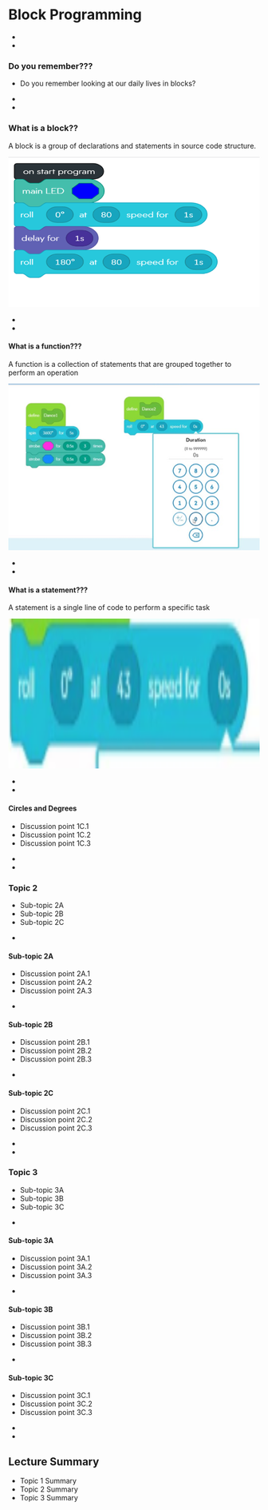 # Block Programming





-
-

### Do you remember???
* Do you remember looking at our daily lives in blocks?

-
-

### What is a block??
<p fragment="fade-in"> A block is a group of declarations and statements in source code structure.</p>

<img src="img/sphero-block-code.png" height="300px">

-
-

#### What is a function???
<p fragment="fade-in"> A function is a collection of statements that are grouped together to perform an operation</p>

<img src="img/sphero-function.png">

-
-

#### What is a statement???
<p fragment="fade-in"> A statement is a single line of code to perform a specific task</p>

<img src="img/sphero-statement.png" height="300px">

-
-

#### Circles and Degrees
* Discussion point 1C.1
* Discussion point 1C.2
* Discussion point 1C.3




-
-
### Topic 2
* Sub-topic 2A
* Sub-topic 2B
* Sub-topic 2C

-
#### Sub-topic 2A
* Discussion point 2A.1
* Discussion point 2A.2
* Discussion point 2A.3


-
#### Sub-topic 2B
* Discussion point 2B.1
* Discussion point 2B.2
* Discussion point 2B.3


-
#### Sub-topic 2C
* Discussion point 2C.1
* Discussion point 2C.2
* Discussion point 2C.3













-
-
### Topic 3
* Sub-topic 3A
* Sub-topic 3B
* Sub-topic 3C



-
#### Sub-topic 3A
* Discussion point 3A.1
* Discussion point 3A.2
* Discussion point 3A.3


-
#### Sub-topic 3B
* Discussion point 3B.1
* Discussion point 3B.2
* Discussion point 3B.3


-
#### Sub-topic 3C
* Discussion point 3C.1
* Discussion point 3C.2
* Discussion point 3C.3













-
-
## Lecture Summary
* Topic 1 Summary
* Topic 2 Summary
* Topic 3 Summary
